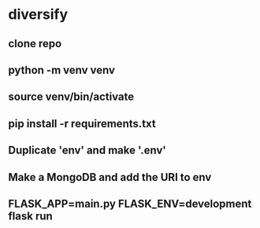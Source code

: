 # diversify

## clone repo
## python -m venv venv
## source venv/bin/activate
## pip install -r requirements.txt
## Duplicate 'env' and make '.env'
## Make a MongoDB and add the URI to env
## FLASK_APP=main.py FLASK_ENV=development flask run